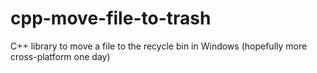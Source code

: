 # cpp-move-file-to-trash
C++ library to move a file to the recycle bin in Windows (hopefully more cross-platform one day)
